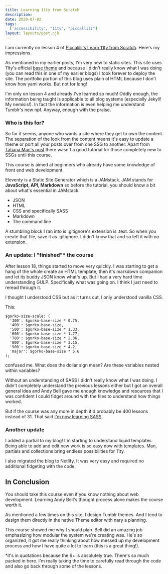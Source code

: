 ```yaml
---
title: Learning 11ty from Scratch
description: 
date: 2020-07-02
tags:
  ['accessibility', "11ty", "piccallili"]
layout: layouts/post.njk
---
```


I am currently on lesson 4 of [Piccalilli's Learn 11ty from Scratch](https://piccalil.li/course/learn-eleventy-from-scratch/). Here's my impressions.

As mentioned in my earlier posts, I'm very new to static sites. This site uses 11ty's official [base theme](https://piccalil.li/course/learn-eleventy-from-scratch/) and because I didn't really know what I was doing (you can read this in one of my earlier blogs) I took forever to deploy the site. The portfolio portion of this blog uses plain ol HTML because I don't know how  yaml works. But not for long!

I'm only on lesson 4 and already I've learned so much! Oddly enough, the information being taught is applicable to all blog systems (especially Jekyll! My nemisis!). In fact the information is even helping me understand Tumblr's new npf. Anyway, enough with the praise.

### Who is this for?

So far it seems, anyone who wants a site where they get to own the content. The separation of the look from the content means it's easy to update a theme or port all your posts over from one SSG to another. Apart from [Tatiana Mac's post](https://tatianamac.com/tags/Eleventy/) there wasn't a good tutorial for those completely new to SSGs until this course.

This course is aimed at beginners who already have some knowledge of front end web development.

Eleventy is a Static Site Generator which is a JAMstack. JAM stands for <b> JavaScript, API, Markdown</b> so before the tutorial, you should know a bit about what's essential in JAMstack:

* JSON
* HTML
* CSS and specifically SASS
* Markdown
* The command line

A stumbling block I ran into is .gitignore's extension is .text. So when you create that file, save it as .gitignore. I didn't know that and so left it with no extension.

### An update: I "finished"* the course

After lesson 18, things started to move very quickly. I was starting to get a hang  of the whole create an HTML template, then it's markdown companion and let its buddy JSON know what's up. But I had a very hard time understanding GULP. Specifically what was going on. I think I just need to reread through it.

I thought I understood CSS but as it turns out, I only understood vanilla CSS. 

This: 

```
$gorko-size-scale: (
  '300': $gorko-base-size * 0.75,
  '400': $gorko-base-size,
  '500': $gorko-base-size * 1.33,
  '600': $gorko-base-size * 1.77,
  '700': $gorko-base-size * 2.36,
  '800': $gorko-base-size * 3.15,
  '900': $gorko-base-size * 4.2,
  'major': $gorko-base-size * 5.6
);
```

confused me. What does the dollar sign mean? Are these variables nested within variables? 

Without an understanding of SASS I didn't really know what I was doing. I didn't completely understand the previous lessons either but I got an overall general idea and Andy Bell gave me enough knowledge and resources that I was confident I could fidget around with the files to understand how things worked.

But if the course was any more in depth it'd probably be 400 lessons instead of 31. That said [I'm now learning SASS](https://scotch.io/tutorials/getting-started-with-sass). 

### Another update

I added a partial to my blog! I'm starting to understand liquid templates. Being able to add and edit new work is so easy now with templates. Man, partials and collections bring endless possibilities for 11ty.

I also migrated the blog to Netlify. It was very easy and required no additional fidgeting with the code.

## In Conclusion

You should take this course even if you know nothing about web development. Learning Andy Bell's thought process alone makes the course worth it.

As mentioned a few times on this site, I design Tumblr themes. And I tend to design them directly in the native Theme editor with nary a planning.

This course showed me why I should plan. Bell did an amazing job emphasizing how modular the system we're creating was. He's so organized, it got me really thinking about how messed up my development process and how I have quite a lot to learn (this is a great thing!).



*it's in quotations because the 6+ is absolutely true. There's so much packed in here. I'm really taking the time to carefully read through the code and also go back through some of the lessons.



## 

